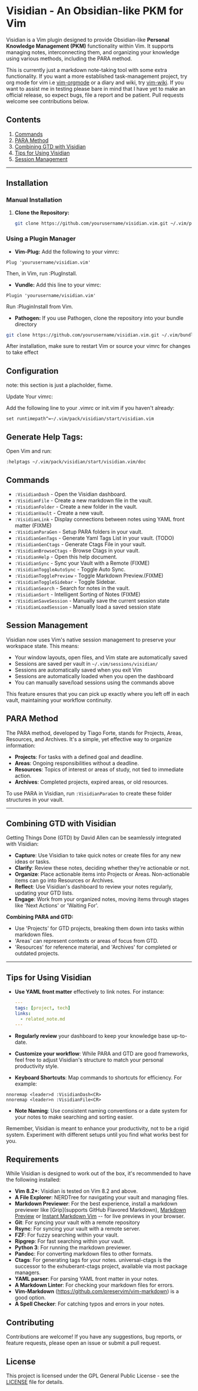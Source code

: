 # Visidian - An Obsidian-like PKM for Vim

Visidian is a Vim plugin designed to provide Obsidian-like **Personal Knowledge Management (PKM)** functionality within Vim. It supports managing notes, interconnecting them, and organizing your knowledge using various methods, including the PARA method.

This is currently just a markdown note-taking tool with some extra functionality. If you want a more established task-management project, try org mode for vim i.e [vim-orgmode](https://github.com/jceb/vim-orgmode) or a diary and wiki, try [vim-wiki](https://github.com/vimwiki/vimwiki). If you want to assist me in testing please bare in mind that I have yet to make an official release, so expect bugs, file a report and be patient. Pull requests welcome see contributions below.

## Contents

1. [Commands](#commands)
2. [PARA Method](#para-method)
3. [Combining GTD with Visidian](#combining-gtd-with-visidian)
4. [Tips for Using Visidian](#tips-for-using-visidian)
5. [Session Management](#session-management)

---
## Installation

### Manual Installation

1. **Clone the Repository:**
   ```sh
   git clone https://github.com/yourusername/visidian.vim.git ~/.vim/pack/visidian/start/visidian.vim
   ```
### Using a Plugin Manager
* **Vim-Plug:**
Add the following to your vimrc:
```vim
Plug 'yourusername/visidian.vim'
```
Then, in Vim, run :PlugInstall.

* **Vundle:**
Add this line to your vimrc:
```vim
Plugin 'yourusername/visidian.vim'
```
Run :PluginInstall from Vim.

*  **Pathogen:**
If you use Pathogen, clone the repository into your bundle directory
```sh
git clone https://github.com/yourusername/visidian.vim.git ~/.vim/bundle/visidian.vim
```
After installation, make sure to restart Vim or source your vimrc for changes to take effect

## Configuration
note: this section is just a placholder, fixme.

Update Your vimrc:

Add the following line to your .vimrc or init.vim if you haven't already:
```vim
set runtimepath^=~/.vim/pack/visidian/start/visidian.vim
```
## Generate Help Tags:
Open Vim and run:
```vim
:helptags ~/.vim/pack/visidian/start/visidian.vim/doc
```
## Commands
- `:VisidianDash` - Open the Visidian dashboard.
- `:VisidianFile` - Create a new markdown file in the vault.
- `:VisidianFolder` - Create a new folder in the vault.
- `:VisidianVault` - Create a new vault.
- `:VisidianLink` - Display connections between notes using YAML front matter (FIXME)
- `:VisidianParaGen` - Setup PARA folders in your vault.
- `:VisidianGenTags` - Generate Yaml Tags List in your vault. (TODO)
- `:VisidianGenCtags` - Generate Ctags File in your vault.
- `:VisidianBrowseCtags` - Browse Ctags in your vault.
- `:VisidianHelp` - Open this help document.
- `:VisidianSync` - Sync your Vault with a Remote (FIXME)
- `:VisidianToggleAutoSync` - Toggle Auto Sync.
- `:VisidianTogglePreview` - Toggle Markdown Preview.(FIXME)
- `:VisidianToggleSidebar` - Toggle Sidebar. 
- `:VisidianSearch` - Search for notes in the vault.
- `:VisidianSort` - Intelligent Sorting of Notes (FIXME)
- `:VisidianSaveSession` - Manually save the current session state
- `:VisidianLoadSession` - Manually load a saved session state

## Session Management

Visidian now uses Vim's native session management to preserve your workspace state. This means:

- Your window layouts, open files, and Vim state are automatically saved
- Sessions are saved per vault in `~/.vim/sessions/visidian/`
- Sessions are automatically saved when you exit Vim
- Sessions are automatically loaded when you open the dashboard
- You can manually save/load sessions using the commands above

This feature ensures that you can pick up exactly where you left off in each vault, maintaining your workflow continuity.

## PARA Method

The PARA method, developed by Tiago Forte, stands for Projects, Areas, Resources, and Archives. It's a simple, yet effective way to organize information:

- **Projects**: For tasks with a defined goal and deadline.
- **Areas**: Ongoing responsibilities without a deadline.
- **Resources**: Topics of interest or areas of study, not tied to immediate action.
- **Archives**: Completed projects, expired areas, or old resources.

To use PARA in Visidian, run `:VisidianParaGen` to create these folder structures in your vault.

---

## Combining GTD with Visidian

Getting Things Done (GTD) by David Allen can be seamlessly integrated with Visidian:

- **Capture**: Use Visidian to take quick notes or create files for any new ideas or tasks.
- **Clarify**: Review these notes, deciding whether they're actionable or not.
- **Organize**: Place actionable items into Projects or Areas. Non-actionable items can go into Resources or Archives.
- **Reflect**: Use Visidian's dashboard to review your notes regularly, updating your GTD lists.
- **Engage**: Work from your organized notes, moving items through stages like 'Next Actions' or 'Waiting For'.

**Combining PARA and GTD:**
- Use 'Projects' for GTD projects, breaking them down into tasks within markdown files.
- 'Areas' can represent contexts or areas of focus from GTD.
- 'Resources' for reference material, and 'Archives' for completed or outdated projects.

---

## Tips for Using Visidian

- **Use YAML front matter** effectively to link notes. For instance:

  ```yaml
  ---
  tags: [project, tech]
  links:
    - related_note.md
  ---

- **Regularly review** your dashboard to keep your knowledge base up-to-date.
- **Customize your workflow**: While PARA and GTD are good frameworks, feel free
to adjust Visidian's structure to match your personal productivity style.
- **Keyboard Shortcuts**: Map commands to shortcuts for efficiency. For example:

```
nnoremap <leader>d :VisidianDash<CR>
nnoremap <leader>n :VisidianFile<CR>
```
- **Note Naming**: Use consistent naming conventions or a date system for your
notes to make searching and sorting easier.

Remember, Visidian is meant to enhance your productivity, not to be a rigid
system. Experiment with different setups until you find what works best for you.

## Requirements
While Visidian is designed to work out of the box, it's recommended to have the
following installed: 
* **Vim 8.2+**: Visidian is tested on Vim 8.2 and above.
* **A File Explorer**: NERDTree for navigating your vault and managing files.
* **Markdown Previewer**: For the best experience, install a markdown previewer
  like [Grip](supports GitHub Flavored Markdown),  [Markdown Preview](https://github.com/iamcco/markdown-preview.nvim)
  or [Instant Markdown Vim](https://vimawesome.com/plugin/instant-markdown-vim) 
  -- for live previews in your browser.
* **Git**: For syncing your vault with a remote repository
* **Rsync**: For syncing your vault with a remote server.
* **FZF**: For fuzzy searching within your vault.
* **Ripgrep**: For fast searching within your vault.
* **Python 3**: For running the markdown previewer.
* **Pandoc**: For converting markdown files to other formats.
* **Ctags**: For generating tags for your notes. universal-ctags is the
successor to the exhuberant-ctags project, available via most package managers.
* **YAML parser**: For parsing YAML front matter in your notes.
* **A Markdown Linter**: For checking your markdown files for errors.
* **Vim-Markdown** (https://github.com/preservim/vim-markdown) is a good option.
* **A Spell Checker**: For catching typos and errors in your notes.

## Contributing
Contributions are welcome! If you have any suggestions, bug reports, or feature
requests, please open an issue or submit a pull request.

## License

This project is licensed under the GPL General Public License - see the [LICENSE](LICENSE) file for details.

 
